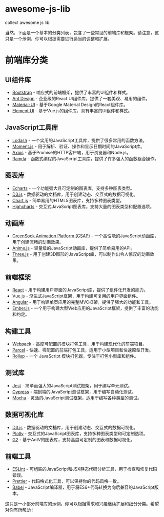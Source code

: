# awesome-js-lib
collect awesome js lib

当然，下面是一个基本的分类列表，包含了一些常见的前端库和框架。请注意，这只是一个示例，你可以根据需要进行适当的调整和扩展。

# 前端库分类

## UI组件库
- [Bootstrap](https://getbootstrap.com/) - 响应式的前端框架，提供了丰富的UI组件和样式。
- [Ant Design](https://ant.design/) - 企业级的React UI组件库，提供了一套美观、易用的组件。
- [Material-UI](https://material-ui.com/) - 基于Google Material Design的React组件库。
- [Element UI](https://element.eleme.cn/) - 基于Vue.js的组件库，具有丰富的UI组件和样式。

## JavaScript工具库
- [Lodash](https://lodash.com/) - 一个实用的JavaScript工具库，提供了很多常用的函数方法。
- [Moment.js](https://momentjs.com/) - 用于解析、验证、操作和显示日期时间的JavaScript库。
- [Axios](https://github.com/axios/axios) - 基于Promise的HTTP客户端，用于浏览器和Node.js。
- [Ramda](https://ramdajs.com/) - 函数式编程的JavaScript工具库，提供了许多强大的函数组合操作。

## 图表库
- [Echarts](https://echarts.apache.org/) - 一个功能强大且可定制的图表库，支持多种图表类型。
- [D3.js](https://d3js.org/) - 数据驱动的文档库，用于创建动态、交互式的数据可视化。
- [Chart.js](https://www.chartjs.org/) - 简单易用的HTML5图表库，支持多种图表类型。
- [Highcharts](https://www.highcharts.com/) - 交互式JavaScript图表库，支持大量的图表类型和配置选项。

## 动画库
- [GreenSock Animation Platform (GSAP)](https://greensock.com/gsap/) - 一个高性能的JavaScript动画库，用于创建流畅的动画效果。
- [Anime.js](https://animejs.com/) - 轻量级的JavaScript动画库，提供了简单易用的API。
- [Three.js](https://threejs.org/) - 用于创建3D图形的JavaScript库，可以制作出令人惊叹的动画效果。

## 前端框架
- [React](https://reactjs.org/) - 用于构建用户界面的JavaScript库，提供了组件化开发的能力。
- [Vue.js](https://vuejs.org/) - 渐进式JavaScript框架，用于构建可复用的用户界面组件。
- [Angular](https://angular.io/) - 用于构建单页应用的完整MVC框架，提供了强大的功能和工具。
- [Ember.js](https://emberjs.com/) - 一个用于构建大型Web应用的JavaScript框架，提供了丰富的功能和约定。

## 构建工具
- [Webpack](https://webpack.js.org/) - 高度可配置的模块打包工具，用于构建现代化的前端项目。
- [Parcel](https://parceljs.org/) - 快速、零配置的前端打包工具，适用于小型项目和快速原型开发。
- [Rollup](https://rollupjs.org/) - 一个 JavaScript 模块打包器，专注于打包小型库和组件。

## 测试库
- [Jest](https://jestjs.io/) - 简单而强大的JavaScript测试框架，用于编写单元测试。
- [Cypress](https://www.cypress.io/) - 端到端的JavaScript测试框架，用于编写自动化测试。
- [Mocha](https://mochajs.org/) - 灵活的JavaScript测试框架，适用于编写各种类型的测试。

## 数据可视化库
- [D3.js](https://d3js.org/) - 数据驱动的文档库，用于创建动态、交互式的数据可视化。
- [Plotly](https://plotly.com/javascript/) - 交互式的JavaScript图表库，支持多种图表类型和可定制选项。
- [G2](https://g2.antv.vision/) - 基于AntV的图表库，支持高度可定制的图表和数据可视化。

## 前端工具
- [ESLint](https://eslint.org/) - 可组装的JavaScript和JSX静态代码分析工具，用于检查和修复代码错误。
- [Prettier](https://prettier.io/) - 代码格式化工具，可以保持你的代码风格一致。
- [Babel](https://babeljs.io/) - JavaScript编译器，用于将ES6+代码转换为向后兼容的JavaScript版本。

这只是一小部分前端库的示例，你可以根据需求和兴趣继续扩展和细分分类。希望对你有所帮助！